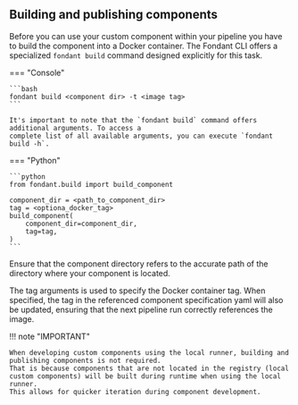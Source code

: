 ## Building and publishing components

Before you can use your custom component within your pipeline you have to build the component into a
Docker container. The Fondant CLI offers a specialized `fondant build` command designed
explicitly for this task.

=== "Console"

    ```bash
    fondant build <component dir> -t <image tag>
    ```

    It's important to note that the `fondant build` command offers additional arguments. To access a
    complete list of all available arguments, you can execute `fondant build -h`.

=== "Python"

    ```python
    from fondant.build import build_component

    component_dir = <path_to_component_dir>
    tag = <optiona_docker_tag>
    build_component(
        component_dir=component_dir,
        tag=tag,
    )
    ```

Ensure that the component directory refers to the accurate path of the directory where your
component is located.

The tag arguments is used to specify the Docker container tag. When specified, the tag in the
referenced component specification yaml will also be
updated, ensuring that the next pipeline run correctly references the image.


!!! note "IMPORTANT"   

    When developing custom components using the local runner, building and publishing components is not required.
    That is because components that are not located in the registry (local custom components) will be built during runtime when using the local runner. 
    This allows for quicker iteration during component development.


